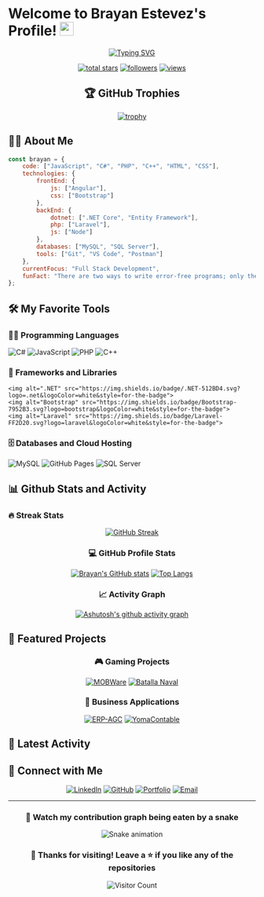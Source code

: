 # Welcome to Brayan Estevez's Profile! <img src="https://media.giphy.com/media/hvRJCLFzcasrR4ia7z/giphy.gif" width="28">

<div align="center">
  
[![Typing SVG](https://readme-typing-svg.herokuapp.com?font=Fira+Code&pause=1000&color=2E9DFF&center=true&vCenter=true&random=false&width=435&lines=Full+Stack+Developer;Passionate+about+technology;Building+innovative+solutions)](https://git.io/typing-svg)

<p align="center">
  <a href="https://github.com/BrayanEstevezC?tab=repositories&sort=stargazers">
    <img alt="total stars" title="Total stars on GitHub" src="https://custom-icon-badges.demolab.com/github/stars/BrayanEstevezC?color=55960c&style=for-the-badge&labelColor=488207&logo=star"/></a>
  <a href="https://github.com/BrayanEstevezC?tab=followers">
    <img alt="followers" title="Follow me on Github" src="https://custom-icon-badges.demolab.com/github/followers/BrayanEstevezC?color=236ad3&labelColor=1155ba&style=for-the-badge&logo=person-add&label=Follow&logoColor=white"/></a>
  <a href="https://github.com/BrayanEstevezC/Simple-View-Counter">
    <img alt="views" title="GitHub profile views" src="https://freshidea.com/jonah/app/DenverCoder1-profile-views"/></a>
</p>

## 🏆 GitHub Trophies

[![trophy](https://github-profile-trophy.vercel.app/?username=BrayanEstevezC&theme=dracula&column=7)](https://github.com/ryo-ma/github-profile-trophy)

</div>

## 👨‍💻 About Me

```javascript
const brayan = {
    code: ["JavaScript", "C#", "PHP", "C++", "HTML", "CSS"],
    technologies: {
        frontEnd: {
            js: ["Angular"],
            css: ["Bootstrap"]
        },
        backEnd: {
            dotnet: [".NET Core", "Entity Framework"],
            php: ["Laravel"],
            js: ["Node"]
        },
        databases: ["MySQL", "SQL Server"],
        tools: ["Git", "VS Code", "Postman"]
    },
    currentFocus: "Full Stack Development",
    funFact: "There are two ways to write error-free programs; only the third one works"
};
```

## 🛠️ My Favorite Tools

### 👨‍💻 Programming Languages

<p>
    <img alt="C#" src="https://custom-icon-badges.demolab.com/badge/C%23-68217A.svg?logo=cs2&logoColor=white&style=for-the-badge">
    <img alt="JavaScript" src="https://img.shields.io/badge/JavaScript-F7DF1E.svg?logo=javascript&logoColor=black&style=for-the-badge">
    <img alt="PHP" src="https://img.shields.io/badge/PHP-777BB4.svg?logo=php&logoColor=white&style=for-the-badge">
    <img alt="C++" src="https://custom-icon-badges.demolab.com/badge/C++-9C033A.svg?logo=cpp2&logoColor=white&style=for-the-badge">
</p>

### 🧰 Frameworks and Libraries

<p>
   
    <img alt=".NET" src="https://img.shields.io/badge/.NET-512BD4.svg?logo=.net&logoColor=white&style=for-the-badge">
    <img alt="Bootstrap" src="https://img.shields.io/badge/Bootstrap-7952B3.svg?logo=bootstrap&logoColor=white&style=for-the-badge">
    <img alt="Laravel" src="https://img.shields.io/badge/Laravel-FF2D20.svg?logo=laravel&logoColor=white&style=for-the-badge">
</p>

### 🗄️ Databases and Cloud Hosting

<p>
    <img alt="MySQL" src="https://img.shields.io/badge/MySQL-00f.svg?logo=mysql&logoColor=white&style=for-the-badge">
    <img alt="GitHub Pages" src="https://img.shields.io/badge/GitHub%20Pages-327FC7.svg?logo=github&logoColor=white&style=for-the-badge">
    <img alt="SQL Server" src ="https://img.shields.io/badge/SQL%20Server-CC2927.svg?logo=microsoft%20sql%20server&logoColor=white&style=for-the-badge">
</p>

## 📊 Github Stats and Activity

### 🔥 Streak Stats

<div align="center">

[![GitHub Streak](https://github-readme-streak-stats.herokuapp.com?user=BrayanEstevezC&theme=dracula&hide_border=true&date_format=M%20j%5B%2C%20Y%5D)](https://git.io/streak-stats)

### 💻 GitHub Profile Stats

[![Brayan's GitHub stats](https://github-readme-stats.vercel.app/api?username=BrayanEstevezC&show_icons=true&theme=dracula&hide_border=true)](https://github.com/anuraghazra/github-readme-stats)
[![Top Langs](https://github-readme-stats.vercel.app/api/top-langs/?username=BrayanEstevezC&layout=compact&theme=dracula&hide_border=true)](https://github.com/anuraghazra/github-readme-stats)

### 📈 Activity Graph

[![Ashutosh's github activity graph](https://github-readme-activity-graph.vercel.app/graph?username=BrayanEstevezC&theme=dracula)](https://github.com/ashutosh00710/github-readme-activity-graph)

</div>

## 🎯 Featured Projects

<div align="center">

### 🎮 Gaming Projects
[![MOBWare](https://github-readme-stats.vercel.app/api/pin/?username=BrayanEstevezC&repo=MOBWare&theme=dracula&hide_border=true)](https://github.com/BrayanEstevezC/MOBWare)
[![Batalla Naval](https://github-readme-stats.vercel.app/api/pin/?username=BrayanEstevezC&repo=Juego-de-Batalla-Naval&theme=dracula&hide_border=true)](https://github.com/BrayanEstevezC/Juego-de-Batalla-Naval)

### 💼 Business Applications
[![ERP-AGC](https://github-readme-stats.vercel.app/api/pin/?username=BrayanEstevezC&repo=ERP-AGC&theme=dracula&hide_border=true)](https://github.com/BrayanEstevezC/ERP-AGC)
[![YomaContable](https://github-readme-stats.vercel.app/api/pin/?username=BrayanEstevezC&repo=YomaContable-&theme=dracula&hide_border=true)](https://github.com/BrayanEstevezC/YomaContable-)

</div>

## 🌟 Latest Activity

<!--START_SECTION:activity-->
<!--END_SECTION:activity-->

## 🤝 Connect with Me

<div align="center">
  
[![LinkedIn](https://img.shields.io/badge/LinkedIn-0077B5?style=for-the-badge&logo=linkedin&logoColor=white)](https://www.linkedin.com/in/brayan-estevez-05457333b/)
[![GitHub](https://img.shields.io/badge/GitHub-100000?style=for-the-badge&logo=github&logoColor=white)](https://github.com/BrayanEstevezC)
[![Portfolio](https://img.shields.io/badge/Portfolio-FF5722?style=for-the-badge&logo=google-chrome&logoColor=white)](https://brayanestevez.netlify.app/)
[![Email](https://img.shields.io/badge/Email-D14836?style=for-the-badge&logo=gmail&logoColor=white)](mailto:BrayanEstevezcbt3@gmail.com)

</div>

---

<div align="center">

### 🐍 Watch my contribution graph being eaten by a snake

![Snake animation](https://github.com/BrayanEstevezC/BrayanEstevezC/blob/output/github-contribution-grid-snake.svg)

### 💖 Thanks for visiting! Leave a ⭐ if you like any of the repositories

![Visitor Count](https://profile-counter.glitch.me/BrayanEstevezC/count.svg)

</div>
